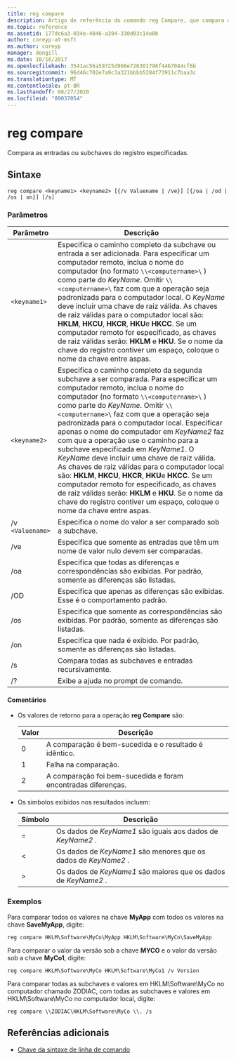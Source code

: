 ```yaml
---
title: reg compare
description: Artigo de referência do comando reg Compare, que compara as entradas ou as subchaves do registro especificadas.
ms.topic: reference
ms.assetid: 177dc6a3-034e-4846-a394-330d03c14e0b
author: coreyp-at-msft
ms.author: coreyp
manager: dongill
ms.date: 10/16/2017
ms.openlocfilehash: 3541ac56a59725d966e726301796f4467044cf6b
ms.sourcegitcommit: 96d46c702e7a9c3a321bbbb5284f73911c7baa3c
ms.translationtype: MT
ms.contentlocale: pt-BR
ms.lasthandoff: 08/27/2020
ms.locfileid: "89037054"
---
```

# <a name="reg-compare"></a>reg compare

Compara as entradas ou subchaves do registro especificadas.

## <a name="syntax"></a>Sintaxe

```
reg compare <keyname1> <keyname2> [{/v Valuename | /ve}] [{/oa | /od | /os | on}] [/s]
```

### <a name="parameters"></a>Parâmetros

| Parâmetro | Descrição |
|--|--|
| `<keyname1>` | Especifica o caminho completo da subchave ou entrada a ser adicionada. Para especificar um computador remoto, inclua o nome do computador (no formato `\\<computername>\` ) como parte do *KeyName*. Omitir `\\<computername>\` faz com que a operação seja padronizada para o computador local. O *KeyName* deve incluir uma chave de raiz válida. As chaves de raiz válidas para o computador local são: **HKLM**, **HKCU**, **HKCR**, **HKU**e **HKCC**. Se um computador remoto for especificado, as chaves de raiz válidas serão: **HKLM** e **HKU**. Se o nome da chave do registro contiver um espaço, coloque o nome da chave entre aspas. |
| `<keyname2>` | Especifica o caminho completo da segunda subchave a ser comparada. Para especificar um computador remoto, inclua o nome do computador (no formato `\\<computername>\` ) como parte do *KeyName*. Omitir `\\<computername>\` faz com que a operação seja padronizada para o computador local. Especificar apenas o nome do computador em *KeyName2* faz com que a operação use o caminho para a subchave especificada em *KeyName1*. O *KeyName* deve incluir uma chave de raiz válida. As chaves de raiz válidas para o computador local são: **HKLM**, **HKCU**, **HKCR**, **HKU**e **HKCC**. Se um computador remoto for especificado, as chaves de raiz válidas serão: **HKLM** e **HKU**. Se o nome da chave do registro contiver um espaço, coloque o nome da chave entre aspas. |
| /v `<Valuename>` | Especifica o nome do valor a ser comparado sob a subchave. |
| /ve | Especifica que somente as entradas que têm um nome de valor nulo devem ser comparadas. |
| /oa | Especifica que todas as diferenças e correspondências são exibidas. Por padrão, somente as diferenças são listadas. |
| /OD | Especifica que apenas as diferenças são exibidas. Esse é o comportamento padrão. |
| /os | Especifica que somente as correspondências são exibidas. Por padrão, somente as diferenças são listadas. |
| /on | Especifica que nada é exibido. Por padrão, somente as diferenças são listadas. |
| /s | Compara todas as subchaves e entradas recursivamente. |
| /? | Exibe a ajuda no prompt de comando. |

#### <a name="remarks"></a>Comentários

- Os valores de retorno para a operação **reg Compare** são:

    | Valor | Descrição |
    |--|--|
    | 0 | A comparação é bem-sucedida e o resultado é idêntico. |
    | 1 | Falha na comparação. |
    | 2 | A comparação foi bem-sucedida e foram encontradas diferenças. |

- Os símbolos exibidos nos resultados incluem:

    | Símbolo | Descrição |
    |--|--|
    | = | Os dados de *KeyName1* são iguais aos dados de *KeyName2* . |
    | < | Os dados de *KeyName1* são menores que os dados de *KeyName2* . |
    | > | Os dados de *KeyName1* são maiores que os dados de *KeyName2* . |

### <a name="examples"></a>Exemplos

Para comparar todos os valores na chave **MyApp** com todos os valores na chave **SaveMyApp**, digite:

```
reg compare HKLM\Software\MyCo\MyApp HKLM\Software\MyCo\SaveMyApp
```

Para comparar o valor da versão sob a chave **MYCO** e o valor da versão sob a chave **MyCo1**, digite:

```
reg compare HKLM\Software\MyCo HKLM\Software\MyCo1 /v Version
```

Para comparar todas as subchaves e valores em HKLM\Software\MyCo no computador chamado ZODIAC, com todas as subchaves e valores em HKLM\Software\MyCo no computador local, digite:

```
reg compare \\ZODIAC\HKLM\Software\MyCo \\. /s
```

## <a name="additional-references"></a>Referências adicionais

- [Chave da sintaxe de linha de comando](command-line-syntax-key.md)
